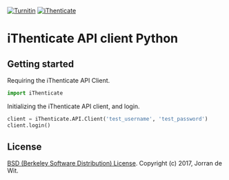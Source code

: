 [![Turnitin](http://go.turnitin.com/l/45292/2015-07-07/37ty9m/45292/77056/turnitin_logo_primary_rgb.png)](http://turnitin.com/)
[![iThenticate](http://www.ithenticate.com/Portals/92785/images/iThenticate_Logo.png)](http://www.ithenticate.com/)

# iThenticate API client Python

## Getting started ##

Requiring the iThenticate API Client.

```python
import iThenticate
```

Initializing the iThenticate API client, and login.

```python
client = iThenticate.API.Client('test_username', 'test_password')
client.login()
```

## License ##
[BSD (Berkeley Software Distribution) License](https://opensource.org/licenses/bsd-license.php).
Copyright (c) 2017, Jorran de Wit.
